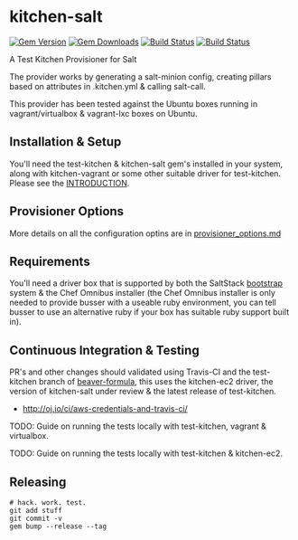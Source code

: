<!--
# @markup markdown
# @title README
# @author SaltStack Inc.
-->
# kitchen-salt
[![Gem Version](https://badge.fury.io/rb/kitchen-salt.svg)](http://badge.fury.io/rb/kitchen-salt)
[![Gem Downloads](http://ruby-gem-downloads-badge.herokuapp.com/kitchen-salt?type=total&color=brightgreen)](https://rubygems.org/gems/kitchen-salt)
[![Build Status](https://travis-ci.org/saltstack/kitchen-salt.png)](https://travis-ci.org/saltstack/kitchen-salt)
[![Build Status](https://drone.gtmanfred.com/api/badges/saltstack/kitchen-salt/status.svg)](https://drone.gtmanfred.com/saltstack/kitchen-salt)

A Test Kitchen Provisioner for Salt

The provider works by generating a salt-minion config, creating pillars based on attributes in .kitchen.yml & calling salt-call.

This provider has been tested against the Ubuntu boxes running in vagrant/virtualbox & vagrant-lxc boxes on Ubuntu.

## Installation & Setup
You'll need the test-kitchen & kitchen-salt gem's installed in your system, along with kitchen-vagrant or some other suitable driver for test-kitchen.  Please see the [INTRODUCTION](INTRODUCTION.md).

## Provisioner Options
More details on all the configuration optins are in [provisioner_options.md](provisioner_options.md)

## Requirements
You'll need a driver box that is supported by both the SaltStack [bootstrap](https://github.com/saltstack/salt-bootstrap) system & the Chef Omnibus installer (the Chef Omnibus installer is only needed to provide busser with a useable ruby environment, you can tell busser to use an alternative ruby if your box has suitable ruby support built in).

## Continuous Integration & Testing
PR's and other changes should validated using Travis-CI and the test-kitchen branch of [beaver-formula](https://github.com/simonmcc/beaver-formula/blob/test-kitchen/.kitchen.yml), this uses the kitchen-ec2 driver, the version of kitchen-salt under review & the latest release of test-kitchen.

* http://oj.io/ci/aws-credentials-and-travis-ci/

TODO: Guide on running the tests locally with test-kitchen, vagrant & virtualbox.

TODO: Guide on running the tests locally with test-kitchen & kitchen-ec2.


## Releasing

    # hack. work. test.
    git add stuff
    git commit -v
    gem bump --release --tag
